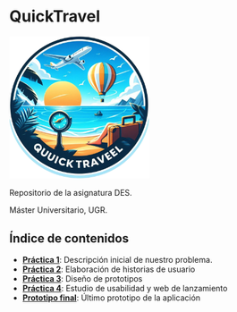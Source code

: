 # QuickTravel

<img src="img/quicktravel-logo.png" width="250">

 Repositorio de la asignatura DES.

 Máster Universitario, UGR.


## Índice de contenidos

- [**Práctica 1**](Practica1/): Descripción inicial de nuestro problema.
- [**Práctica 2**](Practica2/): Elaboración de historias de usuario
- [**Práctica 3**](Practica3/): Diseño de prototipos
- [**Práctica 4**](Practica4/): Estudio de usabilidad y web de lanzamiento
- [**Prototipo final**](Prototipo%20final/): Último prototipo de la aplicación
